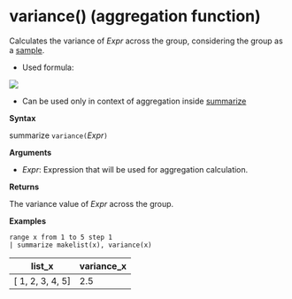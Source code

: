 # variance() (aggregation function)

Calculates the variance of *Expr* across the group, considering the group as a [sample](https://en.wikipedia.org/wiki/Sample_%28statistics%29). 

* Used formula:
<p><img src="~/query/images/aggregations/variance_sample.png"></p>

* Can be used only in context of aggregation inside [summarize](query_language_summarizeoperator.md)

**Syntax**

summarize `variance(`*Expr*`)`

**Arguments**

* *Expr*: Expression that will be used for aggregation calculation. 

**Returns**

The variance value of *Expr* across the group.
 
**Examples**

<!-- csl -->
```
range x from 1 to 5 step 1
| summarize makelist(x), variance(x) 
```

|list_x|variance_x|
|---|---|
|[ 1, 2, 3, 4, 5]|2.5|

